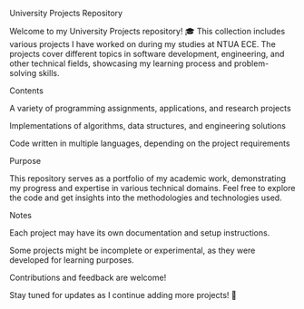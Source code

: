 University Projects Repository

Welcome to my University Projects repository! 🎓 This collection includes various projects I have worked on during my studies at NTUA ECE. The projects cover different topics in software development, engineering, and other technical fields, showcasing my learning process and problem-solving skills.

Contents

A variety of programming assignments, applications, and research projects

Implementations of algorithms, data structures, and engineering solutions

Code written in multiple languages, depending on the project requirements

Purpose

This repository serves as a portfolio of my academic work, demonstrating my progress and expertise in various technical domains. Feel free to explore the code and get insights into the methodologies and technologies used.

Notes

Each project may have its own documentation and setup instructions.

Some projects might be incomplete or experimental, as they were developed for learning purposes.

Contributions and feedback are welcome!

Stay tuned for updates as I continue adding more projects! 🚀
